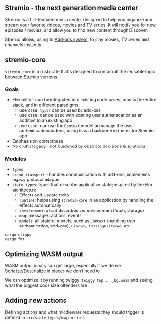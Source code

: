 ## Stremio - the next generation media center

Stremio is a full-featured media center designed to help you organize and stream your favorite videos, movies and TV series. It will notify you for new episodes / movies, and allow you to find new content through Discover.

Stremio allows, using its [Add-ons system](https://github.com/Stremio/stremio-addon-sdk), to play movies, TV series and channels instantly.

## stremio-core

`stremio-core` is a rust crate that's designed to contain all the reusable logic between Stremio versions.

### Goals

* Flexibility - can be integrated into existing code bases, across the entire stack, and in different paradigms
	* use case: `types` can be used by add-ons
	* use case: can be used with existing user authentication as an addition to an existing app
	* use case: can use the `Context` model to manage the user authentication/addons, using it as a backbone to the entire Stremio app
* Emphasis on correctness
* No cruft / legacy - not burdened by obsolete decisions & solutions

### Modules

* `types`
* `addon_transport` - handles communication with add-ons, implements legacy protocol adapter
* `state_types`: types that describe application state; inspired by the Elm architecture
	* Effects and Update traits
	* `runtime`: helps using `stremio-core` in an application by handling the effects automatically
	* `environment`: a trait describes the environment (fetch, storage)
	* `msg`: messages: actions, events
	* `models`: all stateful models, such as `Context` (handling user authentication, add-ons), `Library`, `CatalogFiltered`, etc.

```
cargo clippy
cargo fmt
```

## Optimizing WASM output

WASM output binary can get large, especially if we derive Serialize/Deserialize in places we don't need to

We can optimize it by running twiggy: `twiggy top ..._bg.wasm` and seeing what the biggest code size offenders are


## Adding new actions

Defining actions and what middleware requests they should trigger is defined in `src/state_types/msg/actions`
